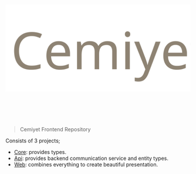 <h1 align="center">
  <br>
  <img src="logo.svg" alt="Cemiyet">
  <br>
  <br>
  <br>
</h1>

> Cemiyet Frontend Repository

Consists of 3 projects;
- [Core](projects/core): provides types.
- [Api](projects/api): provides backend communication service and entity types.
- [Web](projects/web): combines everything to create beautiful presentation. 
